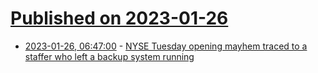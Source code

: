 # [Published on 2023-01-26](index.md)

* [2023-01-26, 06:47:00](https://news.ycombinator.com/item?id=34528443) - [NYSE Tuesday opening mayhem traced to a staffer who left a backup system running](https://www.bloomberg.com/news/articles/2023-01-25/nyse-mayhem-traced-to-a-staffer-who-left-a-backup-system-running)
